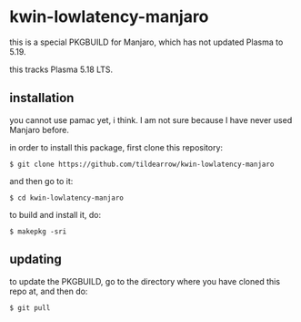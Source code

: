 # kwin-lowlatency-manjaro

this is a special PKGBUILD for Manjaro, which has not updated Plasma to 5.19.

this tracks Plasma 5.18 LTS.

## installation

you cannot use pamac yet, i think. I am not sure because I have never used Manjaro before.

in order to install this package, first clone this repository:

```
$ git clone https://github.com/tildearrow/kwin-lowlatency-manjaro
```

and then go to it:

```
$ cd kwin-lowlatency-manjaro
```

to build and install it, do:

```
$ makepkg -sri
```

## updating

to update the PKGBUILD, go to the directory where you have cloned this repo at, and then do:

```
$ git pull
```
